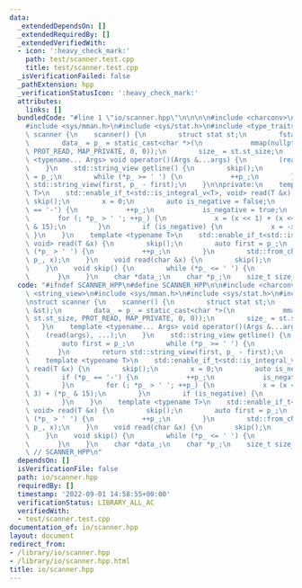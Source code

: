 ```yaml
---
data:
  _extendedDependsOn: []
  _extendedRequiredBy: []
  _extendedVerifiedWith:
  - icon: ':heavy_check_mark:'
    path: test/scanner.test.cpp
    title: test/scanner.test.cpp
  _isVerificationFailed: false
  _pathExtension: hpp
  _verificationStatusIcon: ':heavy_check_mark:'
  attributes:
    links: []
  bundledCode: "#line 1 \"io/scanner.hpp\"\n\n\n\n#include <charconv>\n#include <string_view>\n\
    #include <sys/mman.h>\n#include <sys/stat.h>\n#include <type_traits>\n\nstruct\
    \ scanner {\n    scanner() {\n        struct stat st;\n        fstat(0, &st);\n\
    \        data_ = p_ = static_cast<char *>(\n            mmap(nullptr, st.st_size,\
    \ PROT_READ, MAP_PRIVATE, 0, 0));\n        size_ = st.st_size;\n    }\n    template\
    \ <typename... Args> void operator()(Args &...args) {\n        (read(args), ...);\n\
    \    }\n    std::string_view getline() {\n        skip();\n        auto first\
    \ = p_;\n        while (*p_ >= ' ') {\n            ++p_;\n        }\n        return\
    \ std::string_view(first, p_ - first);\n    }\n\nprivate:\n    template <typename\
    \ T>\n    std::enable_if_t<std::is_integral_v<T>, void> read(T &x) {\n       \
    \ skip();\n        x = 0;\n        auto is_negative = false;\n        if (*p_\
    \ == '-') {\n            ++p_;\n            is_negative = true;\n        }\n \
    \       for (; *p_ > ' '; ++p_) {\n            x = (x << 1) + (x << 3) + (*p_\
    \ & 15);\n        }\n        if (is_negative) {\n            x = -x;\n       \
    \ }\n    }\n    template <typename T>\n    std::enable_if_t<std::is_floating_point_v<T>,\
    \ void> read(T &x) {\n        skip();\n        auto first = p_;\n        while\
    \ (*p_ > ' ') {\n            ++p_;\n        }\n        std::from_chars(first,\
    \ p_, x);\n    }\n    void read(char &x) {\n        skip();\n        x = *p_++;\n\
    \    }\n    void skip() {\n        while (*p_ <= ' ') {\n            ++p_;\n \
    \       }\n    }\n    char *data_;\n    char *p_;\n    size_t size_;\n};\n\n\n"
  code: "#ifndef SCANNER_HPP\n#define SCANNER_HPP\n\n#include <charconv>\n#include\
    \ <string_view>\n#include <sys/mman.h>\n#include <sys/stat.h>\n#include <type_traits>\n\
    \nstruct scanner {\n    scanner() {\n        struct stat st;\n        fstat(0,\
    \ &st);\n        data_ = p_ = static_cast<char *>(\n            mmap(nullptr,\
    \ st.st_size, PROT_READ, MAP_PRIVATE, 0, 0));\n        size_ = st.st_size;\n \
    \   }\n    template <typename... Args> void operator()(Args &...args) {\n    \
    \    (read(args), ...);\n    }\n    std::string_view getline() {\n        skip();\n\
    \        auto first = p_;\n        while (*p_ >= ' ') {\n            ++p_;\n \
    \       }\n        return std::string_view(first, p_ - first);\n    }\n\nprivate:\n\
    \    template <typename T>\n    std::enable_if_t<std::is_integral_v<T>, void>\
    \ read(T &x) {\n        skip();\n        x = 0;\n        auto is_negative = false;\n\
    \        if (*p_ == '-') {\n            ++p_;\n            is_negative = true;\n\
    \        }\n        for (; *p_ > ' '; ++p_) {\n            x = (x << 1) + (x <<\
    \ 3) + (*p_ & 15);\n        }\n        if (is_negative) {\n            x = -x;\n\
    \        }\n    }\n    template <typename T>\n    std::enable_if_t<std::is_floating_point_v<T>,\
    \ void> read(T &x) {\n        skip();\n        auto first = p_;\n        while\
    \ (*p_ > ' ') {\n            ++p_;\n        }\n        std::from_chars(first,\
    \ p_, x);\n    }\n    void read(char &x) {\n        skip();\n        x = *p_++;\n\
    \    }\n    void skip() {\n        while (*p_ <= ' ') {\n            ++p_;\n \
    \       }\n    }\n    char *data_;\n    char *p_;\n    size_t size_;\n};\n\n#endif\
    \ // SCANNER_HPP\n"
  dependsOn: []
  isVerificationFile: false
  path: io/scanner.hpp
  requiredBy: []
  timestamp: '2022-09-01 14:58:55+00:00'
  verificationStatus: LIBRARY_ALL_AC
  verifiedWith:
  - test/scanner.test.cpp
documentation_of: io/scanner.hpp
layout: document
redirect_from:
- /library/io/scanner.hpp
- /library/io/scanner.hpp.html
title: io/scanner.hpp
---
```

